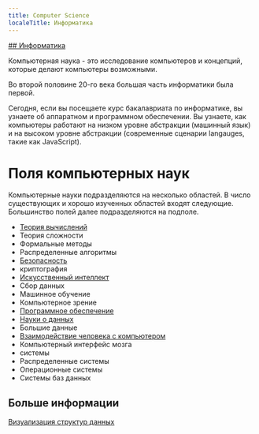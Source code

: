 ```yaml
---
title: Computer Science
localeTitle: Информатика
---
```

[## Информатика](https://www.google.com)

Компьютерная наука - это исследование компьютеров и концепций, которые делают компьютеры возможными.

Во второй половине 20-го века большая часть информатики была первой.

Сегодня, если вы посещаете курс бакалавриата по информатике, вы узнаете об аппаратном и программном обеспечении. Вы узнаете, как компьютеры работают на низком уровне абстракции (машинный язык) и на высоком уровне абстракции (современные сценарии langauges, такие как JavaScript).

# Поля компьютерных наук

Компьютерные науки подразделяются на несколько областей. В число существующих и хорошо изученных областей входят следующие. Большинство полей далее подразделяются на подполе.

*   [Теория вычислений](https://en.wikipedia.org/wiki/Theory_of_computation)
*   Теория сложности
*   Формальные методы
*   Распределенные алгоритмы
*   [Безопасность](https://en.wikipedia.org/wiki/Computer_security)
*   криптография
*   [Искусственный интеллект](https://en.wikipedia.org/wiki/Artificial_intelligence)
*   Сбор данных
*   Машинное обучение
*   Компьютерное зрение
*   [Программное обеспечение](https://en.wikipedia.org/wiki/Software_engineering)
*   [Науки о данных](https://en.wikipedia.org/wiki/Data_science)
*   Большие данные
*   [Взаимодействие человека с компьютером](https://en.wikipedia.org/wiki/Human%E2%80%93computer_interaction)
*   Компьютерный интерфейс мозга
*   системы
*   Распределенные системы
*   Операционные системы
*   Системы баз данных

## Больше информации

[Визуализация структур данных](http://www.cs.usfca.edu/~galles/JavascriptVisual/Algorithms.html)
